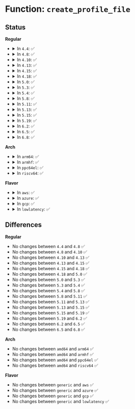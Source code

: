 # Function: <code>create_profile_file</code>

## Status
<b>Regular</b>
<ul>
<li>
<details>
<summary>In <code>4.4</code>: ✅</summary>

```c
struct dentry *create_profile_file(struct dentry *dir, const char *name, struct aa_profile *profile, const struct file_operations *fops);
```

**Collision:** Unique Static

**Inline:** No

**Transformation:** False

**Instances:**

```
In security/apparmor/apparmorfs.c (ffffffff81375b80)
Location: security/apparmor/apparmorfs.c:591
Inline: False
Direct callers:
  - security/apparmor/apparmorfs.c:__aa_fs_profile_mkdir
  - security/apparmor/apparmorfs.c:__aa_fs_profile_mkdir
  - security/apparmor/apparmorfs.c:__aa_fs_profile_mkdir
  - security/apparmor/apparmorfs.c:__aa_fs_profile_mkdir
```
**Symbols:**

```
ffffffff81375b80-ffffffff81375c3e: create_profile_file (STB_LOCAL)
```
</details>
</li>
<li>
<details>
<summary>In <code>4.8</code>: ✅</summary>

```c
struct dentry *create_profile_file(struct dentry *dir, const char *name, struct aa_profile *profile, const struct file_operations *fops);
```

**Collision:** Unique Static

**Inline:** No

**Transformation:** False

**Instances:**

```
In security/apparmor/apparmorfs.c (ffffffff813ac110)
Location: security/apparmor/apparmorfs.c:913
Inline: False
Direct callers:
  - security/apparmor/apparmorfs.c:__aa_fs_profile_mkdir
  - security/apparmor/apparmorfs.c:__aa_fs_profile_mkdir
  - security/apparmor/apparmorfs.c:__aa_fs_profile_mkdir
  - security/apparmor/apparmorfs.c:__aa_fs_profile_mkdir
  - security/apparmor/apparmorfs.c:__aa_fs_profile_mkdir
  - security/apparmor/apparmorfs.c:__aa_fs_profile_mkdir
```
**Symbols:**

```
ffffffff813ac110-ffffffff813ac1f8: create_profile_file (STB_LOCAL)
```
</details>
</li>
<li>
<details>
<summary>In <code>4.10</code>: ✅</summary>

```c
struct dentry *create_profile_file(struct dentry *dir, const char *name, struct aa_profile *profile, const struct file_operations *fops);
```

**Collision:** Unique Static

**Inline:** No

**Transformation:** False

**Instances:**

```
In security/apparmor/apparmorfs.c (ffffffff813c2f20)
Location: security/apparmor/apparmorfs.c:1009
Inline: False
Direct callers:
  - security/apparmor/apparmorfs.c:__aa_fs_profile_mkdir
  - security/apparmor/apparmorfs.c:__aa_fs_profile_mkdir
  - security/apparmor/apparmorfs.c:__aa_fs_profile_mkdir
  - security/apparmor/apparmorfs.c:__aa_fs_profile_mkdir
  - security/apparmor/apparmorfs.c:__aa_fs_profile_mkdir
  - security/apparmor/apparmorfs.c:__aa_fs_profile_mkdir
```
**Symbols:**

```
ffffffff813c2f20-ffffffff813c3008: create_profile_file (STB_LOCAL)
```
</details>
</li>
<li>
<details>
<summary>In <code>4.13</code>: ✅</summary>

```c
struct dentry *create_profile_file(struct dentry *dir, const char *name, struct aa_profile *profile, const struct file_operations *fops);
```

**Collision:** Unique Static

**Inline:** No

**Transformation:** False

**Instances:**

```
In security/apparmor/apparmorfs.c (ffffffff813d8c40)
Location: security/apparmor/apparmorfs.c:1461
Inline: False
Direct callers:
  - security/apparmor/apparmorfs.c:__aafs_profile_mkdir
  - security/apparmor/apparmorfs.c:__aafs_profile_mkdir
  - security/apparmor/apparmorfs.c:__aafs_profile_mkdir
  - security/apparmor/apparmorfs.c:__aafs_profile_mkdir
```
**Symbols:**

```
ffffffff813d8c40-ffffffff813d8cbc: create_profile_file (STB_LOCAL)
```
</details>
</li>
<li>
<details>
<summary>In <code>4.15</code>: ✅</summary>

```c
struct dentry *create_profile_file(struct dentry *dir, const char *name, struct aa_profile *profile, const struct file_operations *fops);
```

**Collision:** Unique Static

**Inline:** No

**Transformation:** False

**Instances:**

```
In security/apparmor/apparmorfs.c (ffffffff814013e0)
Location: security/apparmor/apparmorfs.c:1460
Inline: False
Direct callers:
  - security/apparmor/apparmorfs.c:__aafs_profile_mkdir
  - security/apparmor/apparmorfs.c:__aafs_profile_mkdir
  - security/apparmor/apparmorfs.c:__aafs_profile_mkdir
  - security/apparmor/apparmorfs.c:__aafs_profile_mkdir
```
**Symbols:**

```
ffffffff814013e0-ffffffff81401464: create_profile_file (STB_LOCAL)
```
</details>
</li>
<li>
<details>
<summary>In <code>4.18</code>: ✅</summary>

```c
struct dentry *create_profile_file(struct dentry *dir, const char *name, struct aa_profile *profile, const struct file_operations *fops);
```

**Collision:** Unique Static

**Inline:** No

**Transformation:** False

**Instances:**

```
In security/apparmor/apparmorfs.c (ffffffff81430900)
Location: security/apparmor/apparmorfs.c:1457
Inline: False
Direct callers:
  - security/apparmor/apparmorfs.c:__aafs_profile_mkdir
  - security/apparmor/apparmorfs.c:__aafs_profile_mkdir
  - security/apparmor/apparmorfs.c:__aafs_profile_mkdir
  - security/apparmor/apparmorfs.c:__aafs_profile_mkdir
```
**Symbols:**

```
ffffffff81430900-ffffffff81430984: create_profile_file (STB_LOCAL)
```
</details>
</li>
<li>
<details>
<summary>In <code>5.0</code>: ✅</summary>

```c
struct dentry *create_profile_file(struct dentry *dir, const char *name, struct aa_profile *profile, const struct file_operations *fops);
```

**Collision:** Unique Static

**Inline:** No

**Transformation:** False

**Instances:**

```
In security/apparmor/apparmorfs.c (ffffffff8144db40)
Location: security/apparmor/apparmorfs.c:1455
Inline: False
Direct callers:
  - security/apparmor/apparmorfs.c:__aafs_profile_mkdir
  - security/apparmor/apparmorfs.c:__aafs_profile_mkdir
  - security/apparmor/apparmorfs.c:__aafs_profile_mkdir
  - security/apparmor/apparmorfs.c:__aafs_profile_mkdir
```
**Symbols:**

```
ffffffff8144db40-ffffffff8144dbc4: create_profile_file (STB_LOCAL)
```
</details>
</li>
<li>
<details>
<summary>In <code>5.3</code>: ✅</summary>

```c
struct dentry *create_profile_file(struct dentry *dir, const char *name, struct aa_profile *profile, const struct file_operations *fops);
```

**Collision:** Unique Static

**Inline:** No

**Transformation:** False

**Instances:**

```
In security/apparmor/apparmorfs.c (ffffffff8147cb80)
Location: security/apparmor/apparmorfs.c:1460
Inline: False
Direct callers:
  - security/apparmor/apparmorfs.c:__aafs_profile_mkdir
  - security/apparmor/apparmorfs.c:__aafs_profile_mkdir
  - security/apparmor/apparmorfs.c:__aafs_profile_mkdir
  - security/apparmor/apparmorfs.c:__aafs_profile_mkdir
```
**Symbols:**

```
ffffffff8147cb80-ffffffff8147cc0b: create_profile_file (STB_LOCAL)
```
</details>
</li>
<li>
<details>
<summary>In <code>5.4</code>: ✅</summary>

```c
struct dentry *create_profile_file(struct dentry *dir, const char *name, struct aa_profile *profile, const struct file_operations *fops);
```

**Collision:** Unique Static

**Inline:** No

**Transformation:** False

**Instances:**

```
In security/apparmor/apparmorfs.c (ffffffff81496850)
Location: security/apparmor/apparmorfs.c:1428
Inline: False
Direct callers:
  - security/apparmor/apparmorfs.c:__aafs_profile_mkdir
  - security/apparmor/apparmorfs.c:__aafs_profile_mkdir
  - security/apparmor/apparmorfs.c:__aafs_profile_mkdir
  - security/apparmor/apparmorfs.c:__aafs_profile_mkdir
```
**Symbols:**

```
ffffffff81496850-ffffffff814968db: create_profile_file (STB_LOCAL)
```
</details>
</li>
<li>
<details>
<summary>In <code>5.8</code>: ✅</summary>

```c
struct dentry *create_profile_file(struct dentry *dir, const char *name, struct aa_profile *profile, const struct file_operations *fops);
```

**Collision:** Unique Static

**Inline:** No

**Transformation:** False

**Instances:**

```
In security/apparmor/apparmorfs.c (ffffffff814edb40)
Location: security/apparmor/apparmorfs.c:1547
Inline: False
Direct callers:
  - security/apparmor/apparmorfs.c:__aafs_profile_mkdir
  - security/apparmor/apparmorfs.c:__aafs_profile_mkdir
  - security/apparmor/apparmorfs.c:__aafs_profile_mkdir
  - security/apparmor/apparmorfs.c:__aafs_profile_mkdir
```
**Symbols:**

```
ffffffff814edb40-ffffffff814edc3a: create_profile_file (STB_LOCAL)
```
</details>
</li>
<li>
<details>
<summary>In <code>5.11</code>: ✅</summary>

```c
struct dentry *create_profile_file(struct dentry *dir, const char *name, struct aa_profile *profile, const struct file_operations *fops);
```

**Collision:** Unique Static

**Inline:** No

**Transformation:** False

**Instances:**

```
In security/apparmor/apparmorfs.c (ffffffff8150b1c0)
Location: security/apparmor/apparmorfs.c:1547
Inline: False
Direct callers:
  - security/apparmor/apparmorfs.c:__aafs_profile_mkdir
  - security/apparmor/apparmorfs.c:__aafs_profile_mkdir
  - security/apparmor/apparmorfs.c:__aafs_profile_mkdir
  - security/apparmor/apparmorfs.c:__aafs_profile_mkdir
```
**Symbols:**

```
ffffffff8150b1c0-ffffffff8150b2ba: create_profile_file (STB_LOCAL)
```
</details>
</li>
<li>
<details>
<summary>In <code>5.13</code>: ✅</summary>

```c
struct dentry *create_profile_file(struct dentry *dir, const char *name, struct aa_profile *profile, const struct file_operations *fops);
```

**Collision:** Unique Static

**Inline:** No

**Transformation:** False

**Instances:**

```
In security/apparmor/apparmorfs.c (ffffffff81511920)
Location: security/apparmor/apparmorfs.c:1547
Inline: False
Direct callers:
  - security/apparmor/apparmorfs.c:__aafs_profile_mkdir
  - security/apparmor/apparmorfs.c:__aafs_profile_mkdir
  - security/apparmor/apparmorfs.c:__aafs_profile_mkdir
  - security/apparmor/apparmorfs.c:__aafs_profile_mkdir
```
**Symbols:**

```
ffffffff81511920-ffffffff81511a1a: create_profile_file (STB_LOCAL)
```
</details>
</li>
<li>
<details>
<summary>In <code>5.15</code>: ✅</summary>

```c
struct dentry *create_profile_file(struct dentry *dir, const char *name, struct aa_profile *profile, const struct file_operations *fops);
```

**Collision:** Unique Static

**Inline:** No

**Transformation:** False

**Instances:**

```
In security/apparmor/apparmorfs.c (ffffffff8156f520)
Location: security/apparmor/apparmorfs.c:1547
Inline: False
Direct callers:
  - security/apparmor/apparmorfs.c:__aafs_profile_mkdir
  - security/apparmor/apparmorfs.c:__aafs_profile_mkdir
  - security/apparmor/apparmorfs.c:__aafs_profile_mkdir
  - security/apparmor/apparmorfs.c:__aafs_profile_mkdir
```
**Symbols:**

```
ffffffff8156f520-ffffffff8156f61a: create_profile_file (STB_LOCAL)
```
</details>
</li>
<li>
<details>
<summary>In <code>5.19</code>: ✅</summary>

```c
struct dentry *create_profile_file(struct dentry *dir, const char *name, struct aa_profile *profile, const struct file_operations *fops);
```

**Collision:** Unique Static

**Inline:** No

**Transformation:** False

**Instances:**

```
In security/apparmor/apparmorfs.c (ffffffff8160b360)
Location: security/apparmor/apparmorfs.c:1563
Inline: False
Direct callers:
  - security/apparmor/apparmorfs.c:__aafs_profile_mkdir
  - security/apparmor/apparmorfs.c:__aafs_profile_mkdir
  - security/apparmor/apparmorfs.c:__aafs_profile_mkdir
  - security/apparmor/apparmorfs.c:__aafs_profile_mkdir
```
**Symbols:**

```
ffffffff8160b360-ffffffff8160b489: create_profile_file (STB_LOCAL)
```
</details>
</li>
<li>
<details>
<summary>In <code>6.2</code>: ✅</summary>

```c
struct dentry *create_profile_file(struct dentry *dir, const char *name, struct aa_profile *profile, const struct file_operations *fops);
```

**Collision:** Unique Static

**Inline:** No

**Transformation:** False

**Instances:**

```
In security/apparmor/apparmorfs.c (ffffffff816bd4e0)
Location: security/apparmor/apparmorfs.c:1744
Inline: False
Direct callers:
  - security/apparmor/apparmorfs.c:__aafs_profile_mkdir
  - security/apparmor/apparmorfs.c:__aafs_profile_mkdir
  - security/apparmor/apparmorfs.c:__aafs_profile_mkdir
  - security/apparmor/apparmorfs.c:__aafs_profile_mkdir
  - security/apparmor/apparmorfs.c:__aafs_profile_mkdir
```
**Symbols:**

```
ffffffff816bd4e0-ffffffff816bd609: create_profile_file (STB_LOCAL)
```
</details>
</li>
<li>
<details>
<summary>In <code>6.5</code>: ✅</summary>

```c
struct dentry *create_profile_file(struct dentry *dir, const char *name, struct aa_profile *profile, const struct file_operations *fops);
```

**Collision:** Unique Static

**Inline:** No

**Transformation:** False

**Instances:**

```
In security/apparmor/apparmorfs.c (ffffffff816f5fa0)
Location: security/apparmor/apparmorfs.c:1792
Inline: False
Direct callers:
  - security/apparmor/apparmorfs.c:__aafs_profile_mkdir
  - security/apparmor/apparmorfs.c:__aafs_profile_mkdir
  - security/apparmor/apparmorfs.c:__aafs_profile_mkdir
  - security/apparmor/apparmorfs.c:__aafs_profile_mkdir
  - security/apparmor/apparmorfs.c:__aafs_profile_mkdir
```
**Symbols:**

```
ffffffff816f5fa0-ffffffff816f60c9: create_profile_file (STB_LOCAL)
```
</details>
</li>
<li>
<details>
<summary>In <code>6.8</code>: ✅</summary>

```c
struct dentry *create_profile_file(struct dentry *dir, const char *name, struct aa_profile *profile, const struct file_operations *fops);
```

**Collision:** Unique Static

**Inline:** No

**Transformation:** False

**Instances:**

```
In security/apparmor/apparmorfs.c (ffffffff81732d00)
Location: security/apparmor/apparmorfs.c:1795
Inline: False
Direct callers:
  - security/apparmor/apparmorfs.c:__aafs_profile_mkdir
  - security/apparmor/apparmorfs.c:__aafs_profile_mkdir
  - security/apparmor/apparmorfs.c:__aafs_profile_mkdir
  - security/apparmor/apparmorfs.c:__aafs_profile_mkdir
  - security/apparmor/apparmorfs.c:__aafs_profile_mkdir
```
**Symbols:**

```
ffffffff81732d00-ffffffff81732e29: create_profile_file (STB_LOCAL)
```
</details>
</li>
</ul>
<b>Arch</b>
<ul>
<li>
<details>
<summary>In <code>arm64</code>: ✅</summary>

```c
struct dentry *create_profile_file(struct dentry *dir, const char *name, struct aa_profile *profile, const struct file_operations *fops);
```

**Collision:** Unique Static

**Inline:** No

**Transformation:** False

**Instances:**

```
In security/apparmor/apparmorfs.c (ffff80001058a250)
Location: security/apparmor/apparmorfs.c:1428
Inline: False
Direct callers:
  - security/apparmor/apparmorfs.c:__aafs_profile_mkdir
  - security/apparmor/apparmorfs.c:__aafs_profile_mkdir
  - security/apparmor/apparmorfs.c:__aafs_profile_mkdir
  - security/apparmor/apparmorfs.c:__aafs_profile_mkdir
```
**Symbols:**

```
ffff80001058a250-ffff80001058a320: create_profile_file (STB_LOCAL)
```
</details>
</li>
<li>
<details>
<summary>In <code>armhf</code>: ✅</summary>

```c
struct dentry *create_profile_file(struct dentry *dir, const char *name, struct aa_profile *profile, const struct file_operations *fops);
```

**Collision:** Unique Static

**Inline:** No

**Transformation:** False

**Instances:**

```
In security/apparmor/apparmorfs.c (c073b404)
Location: security/apparmor/apparmorfs.c:1428
Inline: False
Direct callers:
  - security/apparmor/apparmorfs.c:__aafs_profile_mkdir
  - security/apparmor/apparmorfs.c:__aafs_profile_mkdir
  - security/apparmor/apparmorfs.c:__aafs_profile_mkdir
  - security/apparmor/apparmorfs.c:__aafs_profile_mkdir
```
**Symbols:**

```
c073b404-c073b4b8: create_profile_file (STB_LOCAL)
```
</details>
</li>
<li>
<details>
<summary>In <code>ppc64el</code>: ✅</summary>

```c
struct dentry *create_profile_file(struct dentry *dir, const char *name, struct aa_profile *profile, const struct file_operations *fops);
```

**Collision:** Unique Static

**Inline:** No

**Transformation:** False

**Instances:**

```
In security/apparmor/apparmorfs.c (c0000000006fb760)
Location: security/apparmor/apparmorfs.c:1428
Inline: False
Direct callers:
  - security/apparmor/apparmorfs.c:__aafs_profile_mkdir
  - security/apparmor/apparmorfs.c:__aafs_profile_mkdir
  - security/apparmor/apparmorfs.c:__aafs_profile_mkdir
  - security/apparmor/apparmorfs.c:__aafs_profile_mkdir
```
**Symbols:**

```
c0000000006fb760-c0000000006fb844: create_profile_file (STB_LOCAL)
```
</details>
</li>
<li>
<details>
<summary>In <code>riscv64</code>: ✅</summary>

```c
struct dentry *create_profile_file(struct dentry *dir, const char *name, struct aa_profile *profile, const struct file_operations *fops);
```

**Collision:** Unique Static

**Inline:** No

**Transformation:** False

**Instances:**

```
In security/apparmor/apparmorfs.c (ffffffe0003d96a8)
Location: security/apparmor/apparmorfs.c:1428
Inline: False
Direct callers:
  - security/apparmor/apparmorfs.c:__aafs_profile_mkdir
  - security/apparmor/apparmorfs.c:__aafs_profile_mkdir
  - security/apparmor/apparmorfs.c:__aafs_profile_mkdir
  - security/apparmor/apparmorfs.c:__aafs_profile_mkdir
```
**Symbols:**

```
ffffffe0003d96a8-ffffffe0003d9740: create_profile_file (STB_LOCAL)
```
</details>
</li>
</ul>
<b>Flavor</b>
<ul>
<li>
<details>
<summary>In <code>aws</code>: ✅</summary>

```c
struct dentry *create_profile_file(struct dentry *dir, const char *name, struct aa_profile *profile, const struct file_operations *fops);
```

**Collision:** Unique Static

**Inline:** No

**Transformation:** False

**Instances:**

```
In security/apparmor/apparmorfs.c (ffffffff8148ee30)
Location: security/apparmor/apparmorfs.c:1428
Inline: False
Direct callers:
  - security/apparmor/apparmorfs.c:__aafs_profile_mkdir
  - security/apparmor/apparmorfs.c:__aafs_profile_mkdir
  - security/apparmor/apparmorfs.c:__aafs_profile_mkdir
  - security/apparmor/apparmorfs.c:__aafs_profile_mkdir
```
**Symbols:**

```
ffffffff8148ee30-ffffffff8148eebb: create_profile_file (STB_LOCAL)
```
</details>
</li>
<li>
<details>
<summary>In <code>azure</code>: ✅</summary>

```c
struct dentry *create_profile_file(struct dentry *dir, const char *name, struct aa_profile *profile, const struct file_operations *fops);
```

**Collision:** Unique Static

**Inline:** No

**Transformation:** False

**Instances:**

```
In security/apparmor/apparmorfs.c (ffffffff8147f850)
Location: security/apparmor/apparmorfs.c:1428
Inline: False
Direct callers:
  - security/apparmor/apparmorfs.c:__aafs_profile_mkdir
  - security/apparmor/apparmorfs.c:__aafs_profile_mkdir
  - security/apparmor/apparmorfs.c:__aafs_profile_mkdir
  - security/apparmor/apparmorfs.c:__aafs_profile_mkdir
```
**Symbols:**

```
ffffffff8147f850-ffffffff8147f8db: create_profile_file (STB_LOCAL)
```
</details>
</li>
<li>
<details>
<summary>In <code>gcp</code>: ✅</summary>

```c
struct dentry *create_profile_file(struct dentry *dir, const char *name, struct aa_profile *profile, const struct file_operations *fops);
```

**Collision:** Unique Static

**Inline:** No

**Transformation:** False

**Instances:**

```
In security/apparmor/apparmorfs.c (ffffffff8148aed0)
Location: security/apparmor/apparmorfs.c:1428
Inline: False
Direct callers:
  - security/apparmor/apparmorfs.c:__aafs_profile_mkdir
  - security/apparmor/apparmorfs.c:__aafs_profile_mkdir
  - security/apparmor/apparmorfs.c:__aafs_profile_mkdir
  - security/apparmor/apparmorfs.c:__aafs_profile_mkdir
```
**Symbols:**

```
ffffffff8148aed0-ffffffff8148af5b: create_profile_file (STB_LOCAL)
```
</details>
</li>
<li>
<details>
<summary>In <code>lowlatency</code>: ✅</summary>

```c
struct dentry *create_profile_file(struct dentry *dir, const char *name, struct aa_profile *profile, const struct file_operations *fops);
```

**Collision:** Unique Static

**Inline:** No

**Transformation:** False

**Instances:**

```
In security/apparmor/apparmorfs.c (ffffffff814a2c10)
Location: security/apparmor/apparmorfs.c:1428
Inline: False
Direct callers:
  - security/apparmor/apparmorfs.c:__aafs_profile_mkdir
  - security/apparmor/apparmorfs.c:__aafs_profile_mkdir
  - security/apparmor/apparmorfs.c:__aafs_profile_mkdir
  - security/apparmor/apparmorfs.c:__aafs_profile_mkdir
```
**Symbols:**

```
ffffffff814a2c10-ffffffff814a2c9b: create_profile_file (STB_LOCAL)
```
</details>
</li>
</ul>

## Differences
<b>Regular</b>
<ul>
<li>
No changes between <code>4.4</code> and <code>4.8</code> ✅
</li>
<li>
No changes between <code>4.8</code> and <code>4.10</code> ✅
</li>
<li>
No changes between <code>4.10</code> and <code>4.13</code> ✅
</li>
<li>
No changes between <code>4.13</code> and <code>4.15</code> ✅
</li>
<li>
No changes between <code>4.15</code> and <code>4.18</code> ✅
</li>
<li>
No changes between <code>4.18</code> and <code>5.0</code> ✅
</li>
<li>
No changes between <code>5.0</code> and <code>5.3</code> ✅
</li>
<li>
No changes between <code>5.3</code> and <code>5.4</code> ✅
</li>
<li>
No changes between <code>5.4</code> and <code>5.8</code> ✅
</li>
<li>
No changes between <code>5.8</code> and <code>5.11</code> ✅
</li>
<li>
No changes between <code>5.11</code> and <code>5.13</code> ✅
</li>
<li>
No changes between <code>5.13</code> and <code>5.15</code> ✅
</li>
<li>
No changes between <code>5.15</code> and <code>5.19</code> ✅
</li>
<li>
No changes between <code>5.19</code> and <code>6.2</code> ✅
</li>
<li>
No changes between <code>6.2</code> and <code>6.5</code> ✅
</li>
<li>
No changes between <code>6.5</code> and <code>6.8</code> ✅
</li>
</ul>
<b>Arch</b>
<ul>
<li>
No changes between <code>amd64</code> and <code>arm64</code> ✅
</li>
<li>
No changes between <code>amd64</code> and <code>armhf</code> ✅
</li>
<li>
No changes between <code>amd64</code> and <code>ppc64el</code> ✅
</li>
<li>
No changes between <code>amd64</code> and <code>riscv64</code> ✅
</li>
</ul>
<b>Flavor</b>
<ul>
<li>
No changes between <code>generic</code> and <code>aws</code> ✅
</li>
<li>
No changes between <code>generic</code> and <code>azure</code> ✅
</li>
<li>
No changes between <code>generic</code> and <code>gcp</code> ✅
</li>
<li>
No changes between <code>generic</code> and <code>lowlatency</code> ✅
</li>
</ul>
